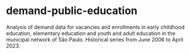 # demand-public-education
Analysis of demand data for vacancies and enrollments in early childhood education, elementary education and youth and adult education in the municipal network of São Paulo. Historical series from June 2006 to April 2023.
